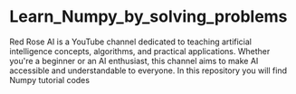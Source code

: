 # Learn_Numpy_by_solving_problems
Red Rose AI is a YouTube channel dedicated to teaching artificial intelligence concepts, algorithms, and practical applications. Whether you're a beginner or an AI enthusiast, this channel aims to make AI accessible and understandable to everyone. In this repository you will find Numpy tutorial codes
